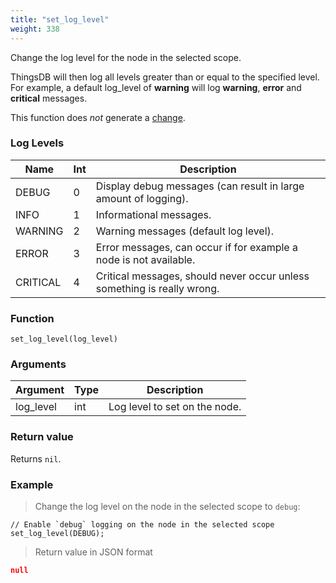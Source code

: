 ```yaml
---
title: "set_log_level"
weight: 338
---
```


Change the log level for the node in the selected scope.

ThingsDB will then log all levels greater than or equal to the specified level.
For example, a default log_level of **warning** will log **warning**, **error** and **critical** messages.

This function does *not* generate a [change](../../overview/changes).

### Log Levels

Name  | Int | Description
----- | --- | ----
DEBUG | 0 | Display debug messages (can result in large amount of logging).
INFO | 1 | Informational messages.
WARNING | 2 | Warning messages (default log level).
ERROR | 3 | Error messages, can occur if for example a node is not available.
CRITICAL | 4 | Critical messages, should never occur unless something is really wrong.

### Function

`set_log_level(log_level)`

### Arguments

Argument | Type | Description
--------- | ----------- | -----------
log_level | int | Log level to set on the node.

### Return value

Returns `nil`.

### Example

> Change the log level on the node in the selected scope to `debug`:

```thingsdb,json_response,@n
// Enable `debug` logging on the node in the selected scope
set_log_level(DEBUG);
```

> Return value in JSON format

```json
null
```
